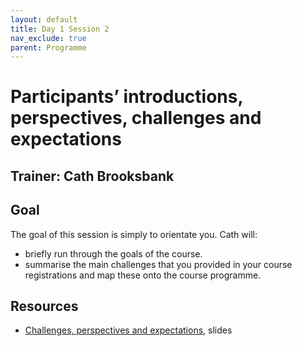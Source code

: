 ```yaml
---
layout: default
title: Day 1 Session 2
nav_exclude: true
parent: Programme
---
```


# Participants’ introductions, perspectives, challenges and expectations
## Trainer: Cath Brooksbank

## Goal
The goal of this session is simply to orientate you. Cath will:
- briefly run through the goals of the course.
- summarise the main challenges that you provided in your course registrations and map these onto the course programme.

## Resources
- [Challenges, perspectives and expectations](https://drive.google.com/file/d/1s26WFr9nv5zvH-EGyw3vQVK4uKGjp024/view?usp=sharing), slides
